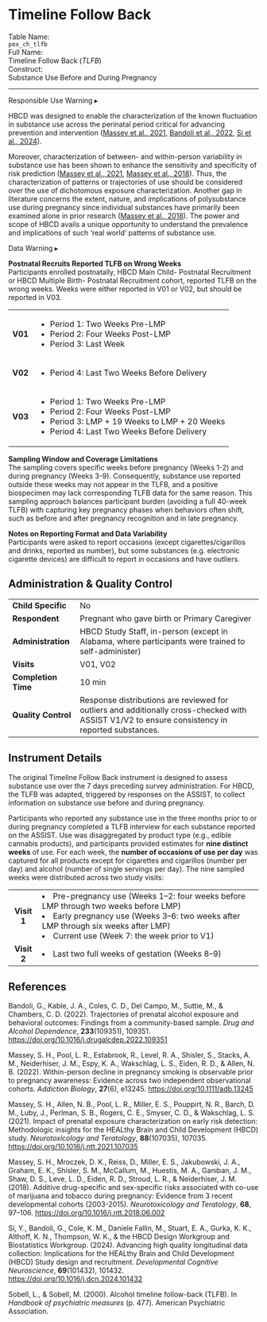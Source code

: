# Timeline Follow Back

<div class="info-block">
  <div class="info-row">
    <div class="info-label"><i class="fa fa-table"></i> Table Name:</div>
    <div class="info-value"><code>pex_ch_tlfb</code></div>
  </div>
  <div class="info-row">
    <div class="info-label"><i class="fa-solid fa-maximize"></i> Full Name:</div>
    <div class="info-value">
      Timeline Follow Back (<i>TLFB</i>)
    </div>
  </div>
  <div class="info-row">
    <div class="info-label"><i class="fa-solid fa-tape"></i> Construct:</div>
    <div class="info-value">Substance Use Before and During Pregnancy</div>
  </div>
</div>

---------------------------------------------

<div id="alert" class="alert-banner" onclick="toggleCollapse(this)">
    <span class="emoji"><i class="fas fa-exclamation-circle"></i></span>
  <span class="text-with-link">
  <span class="text">Responsible Use Warning</i></span>
  <a class="anchor-link" href="#alert" title="Copy link">
  <i class="fa-solid fa-link"></i>
  </a>
  </span>
  <span class="arrow">▸</span>
</div>
<div class="alert-collapsible-content">
<p>HBCD was designed to enable the characterization of the known fluctuation in substance use across the perinatal period critical for advancing prevention and intervention (<a href="https://doi.org/10.1016/j.ntt.2021.107035">Massey et al., 2021</a>, <a href="https://doi.org/10.1016/j.drugalcdep.2022.109351">Bandoli et al., 2022</a>, <a href="https://doi.org/10.1016/j.dcn.2024.101432">Si et al., 2024</a>).</p>
<p>Moreover, characterization of between- and within-person variability in substance use has been shown to enhance the sensitivity and specificity of risk prediction (<a href="https://doi.org/10.1016/j.ntt.2021.107035">Massey et al., 2021</a>, <a href="https://doi.org/10.1016/j.ntt.2018.06.002">Massey et al., 2018</a>). Thus, the characterization of patterns or trajectories of use should be considered over the use of dichotomous exposure characterization. Another gap in literature concerns the extent, nature, and implications of polysubstance use during pregnancy since individual substances have primarily been examined alone in prior research (<a href="https://doi.org/10.1016/j.ntt.2018.06.002">Massey et al., 2018</a>). The power and scope of HBCD avails a unique opportunity to understand the prevalence and implications of such ‘real world’ patterns of substance use.</p> 
</div>

<div id="warning" class="warning-banner" onclick="toggleCollapse(this)">
    <span class="emoji"><i class="fas fa-exclamation-triangle"></i></span>
  <span class="text-with-link">
  <span class="text">Data Warning</i></span>
  <a class="anchor-link" href="#warning" title="Copy link">
  <i class="fa-solid fa-link"></i>
  </a>
  </span>
  <span class="arrow">▸</span>
</div>
<div class="warning-collapsible-content">
<p><b>Postnatal Recruits Reported TLFB on Wrong Weeks</b><br>
Participants enrolled postnatally, HBCD Main Child- Postnatal Recruitment or HBCD Multiple Birth- Postnatal Recruitment cohort, reported TLFB on the wrong weeks. Weeks were either reported in V01 or V02, but should be reported in V03.</p>
<table class="table-no-vertical-lines" style="width: 100%; border-collapse: collapse; table-layout: fixed;">
<tbody>
<tr>
<td><b>V01</b></td>
<td>
  <ul>
  <li>Period 1: Two Weeks Pre-LMP</li>
  <li>Period 2: Four Weeks Post-LMP</li>
  <li>Period 3: Last Week</li>
  </ul>
</td>
</tr>
<tr>
<td><b>V02</b></td>
<td>
<ul>
  <li>Period 4: Last Two Weeks Before Delivery</li>
</ul>
</td>
</tr>
<tr>
<td><b>V03</b></td>
<td>
<ul>
  <li>Period 1: Two Weeks Pre-LMP</li>
  <li>Period 2: Four Weeks Post-LMP</li>
  <li>Period 3: LMP + 19 Weeks to LMP + 20 Weeks</li>
  <li>Period 4: Last Two Weeks Before Delivery</li>
</ul>
</td>
</tr>
</tbody>
</table>
<p><b>Sampling Window and Coverage Limitations</b><br>
The sampling covers specific weeks before pregnancy (Weeks 1-2) and during pregnancy (Weeks 3-9). Consequently, substance use reported outside these weeks may not appear in the TLFB, and a positive biospecimen may lack corresponding TLFB data for the same reason. This sampling approach balances participant burden (avoiding a full 40-week TLFB) with capturing key pregnancy phases when behaviors often shift, such as before and after pregnancy recognition and in late pregnancy.</p>
<p><b>Notes on Reporting Format and Data Variability</b><br>
Participants were asked to report occasions (except cigarettes/cigarillos and drinks, reported as number), but some substances (e.g. electronic cigarette devices) are difficult to report in occasions and have outliers.</p>
</div>

## Administration & Quality Control

<table class="table-no-vertical-lines" style="width: 100%; border-collapse: collapse; table-layout: fixed;">
<tbody>
<tr><td><b>Child Specific</b></td>
<td>No</td></tr>
<tr><td><b>Respondent</b></td>
<td style="word-wrap: break-word; white-space: normal;">Pregnant who gave birth or Primary Caregiver</td></tr>
<tr><td><b>Administration</b></td>
<td style="word-wrap: break-word; white-space: normal;">HBCD Study Staff, in-person (except in Alabama, where participants were trained to self-administer)</td></tr>
<tr><td><b>Visits</b></td>
<td>V01, V02</td></tr>
<tr><td><b>Completion Time</b></td>
<td>10 min</td></tr>
<tr><td><b>Quality Control</b></td>
<td style="word-wrap: break-word; white-space: normal;">Response distributions are reviewed for outliers and additionally cross-checked with ASSIST V1/V2 to ensure consistency in reported substances.</td></tr>
</tbody>
</table>

## Instrument Details

The original Timeline Follow Back instrument is designed to assess substance use over the 7 days preceding survey administration. For HBCD, the TLFB was adapted, triggered by responses on the ASSIST, to collect information on substance use before and during pregnancy.

Participants who reported any substance use in the three months prior to or during pregnancy completed a TLFB interview for each substance reported on the ASSIST. Use was disaggregated by product type (e.g., edible cannabis products), and participants provided estimates for **nine distinct weeks** of use. For each week, the **number of occasions of use per day** was captured for all products except for cigarettes and cigarillos (number per day) and alcohol (number of single servings per day). The nine sampled weeks were distributed across two study visits:


<table class="table-no-vertical-lines" style="width: 100%; border-collapse: collapse; table-layout: fixed;">
  <tbody>
    <tr>
      <td style="text-align: center;"><strong>Visit 1</strong></td>
      <td style="text-align: center;">
        <ul style="list-style-position: inside; padding-left: 0; margin: 0 auto; display: inline-block; text-align: left;">
          <li>Pre-pregnancy use (Weeks 1–2: four weeks before LMP through two weeks before LMP)</li>
          <li>Early pregnancy use (Weeks 3–6: two weeks after LMP through six weeks after LMP)</li>
          <li>Current use (Week 7: the week prior to V1)</li>
        </ul>
      </td>
    </tr>
    <tr>
      <td style="text-align: center;"><strong>Visit 2</strong></td>
      <td>
        <ul style="list-style-position: inside; padding-left: 0; margin: 0 auto; display: inline-block; text-align: left;">
          <li>Last two full weeks of gestation (Weeks 8–9)</li>
        </ul>
      </td>
    </tr>
  </tbody>
</table>

## References
<div class="references">
  <p>Bandoli, G., Kable, J. A., Coles, C. D., Del Campo, M., Suttie, M., & Chambers, C. D. (2022). Trajectories of prenatal alcohol exposure and behavioral outcomes: Findings from a community-based sample. <i>Drug and Alcohol Dependence</i>, <b>233</b>(109351), 109351. <a href="https://doi.org/10.1016/j.drugalcdep.2022.109351" target="_blank">https://doi.org/10.1016/j.drugalcdep.2022.109351</a></p>
  <p>Massey, S. H., Pool, L. R., Estabrook, R., Level, R. A., Shisler, S., Stacks, A. M., Neiderhiser, J. M., Espy, K. A., Wakschlag, L. S., Eiden, R. D., & Allen, N. B. (2022). Within-person decline in pregnancy smoking is observable prior to pregnancy awareness: Evidence across two independent observational cohorts. <i>Addiction Biology</i>, <b>27</b>(6), e13245. <a href="https://doi.org/10.1111/adb.13245" target="_blank">https://doi.org/10.1111/adb.13245</a></p>
   <p>Massey, S. H., Allen, N. B., Pool, L. R., Miller, E. S., Pouppirt, N. R., Barch, D. M., Luby, J., Perlman, S. B., Rogers, C. E., Smyser, C. D., & Wakschlag, L. S. (2021). Impact of prenatal exposure characterization on early risk detection: Methodologic insights for the HEALthy Brain and Child Development (HBCD) study. <i>Neurotoxicology and Teratology</i>, <b>88</b>(107035), 107035. <a href="https://doi.org/10.1016/j.ntt.2021.107035" target="_blank">https://doi.org/10.1016/j.ntt.2021.107035</a></p>
  <p>Massey, S. H., Mroczek, D. K., Reiss, D., Miller, E. S., Jakubowski, J. A., Graham, E. K., Shisler, S. M., McCallum, M., Huestis, M. A., Ganiban, J. M., Shaw, D. S., Leve, L. D., Eiden, R. D., Stroud, L. R., & Neiderhiser, J. M. (2018). Additive drug-specific and sex-specific risks associated with co-use of marijuana and tobacco during pregnancy: Evidence from 3 recent developmental cohorts (2003-2015). <i>Neurotoxicology and Teratology</i>, <b>68</b>, 97–106. <a href="https://doi.org/10.1016/j.ntt.2018.06.002" target="_blank">https://doi.org/10.1016/j.ntt.2018.06.002</a></p>
   <p>Si, Y., Bandoli, G., Cole, K. M., Daniele Fallin, M., Stuart, E. A., Gurka, K. K., Althoff, K. N., Thompson, W. K., & the HBCD Design Workgroup and Biostatistics Workgroup. (2024). Advancing high quality longitudinal data collection: Implications for the HEALthy Brain and Child Development (HBCD) Study design and recruitment. <i>Developmental Cognitive Neuroscience</i>, <b>69</b>(101432), 101432. <a href="https://doi.org/10.1016/j.dcn.2024.101432" target="_blank">https://doi.org/10.1016/j.dcn.2024.101432</a></p>
  <p>Sobell, L., & Sobell, M. (2000). Alcohol timeline follow-back (TLFB). In <i>Handbook of psychiatric measures</i> (p. 477). American Psychiatric Association.</p>
  </div>